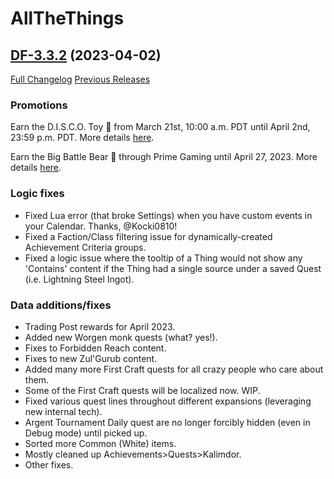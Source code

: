 # AllTheThings

## [DF-3.3.2](https://github.com/DFortun81/AllTheThings/tree/DF-3.3.2) (2023-04-02)
[Full Changelog](https://github.com/DFortun81/AllTheThings/compare/DF-3.3.1...DF-3.3.2) [Previous Releases](https://github.com/DFortun81/AllTheThings/releases)

### Promotions

Earn the D.I.S.C.O. Toy 🕺 from March 21st, 10:00 a.m. PDT until April 2nd, 23:59 p.m. PDT. More details [here](https://worldofwarcraft.blizzard.com/en-us/news/23923488/dragonflight-twitch-drops-earn-the-disco-toy).

Earn the Big Battle Bear 🐻 through Prime Gaming until April 27, 2023. More details [here](https://worldofwarcraft.blizzard.com/en-us/news/23922954).

### Logic fixes

- Fixed Lua error (that broke Settings) when you have custom events in your Calendar. Thanks, @Kocki0810!
- Fixed a Faction/Class filtering issue for dynamically-created Achievement Criteria groups.
- Fixed a logic issue where the tooltip of a Thing would not show any 'Contains' content if the Thing had a single source under a saved Quest (i.e. Lightning Steel Ingot).

### Data additions/fixes

- Trading Post rewards for April 2023.
- Added new Worgen monk quests (what? yes!).
- Fixes to Forbidden Reach content.
- Fixes to new Zul'Gurub content.
- Added many more First Craft quests for all crazy people who care about them.
- Some of the First Craft quests will be localized now. WIP.
- Fixed various quest lines throughout different expansions (leveraging new internal tech).
- Argent Tournament Daily quest are no longer forcibly hidden (even in Debug mode) until picked up.
- Sorted more Common (White) items.
- Mostly cleaned up Achievements>Quests>Kalimdor.
- Other fixes.
